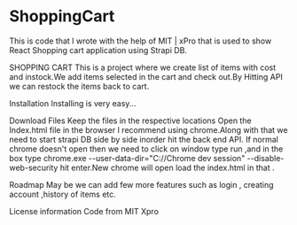 # ShoppingCart
This is code that I wrote with the help of MIT | xPro that is used to show React Shopping cart application using Strapi DB.

SHOPPING CART
This is a project where we create list of items with cost and instock.We add items selected in the cart and check out.By Hitting API we can restock the items back to cart.

Installation
Installing is very easy...

Download Files Keep the files in the respective locations Open the Index.html file in the browser I recommend using chrome.Along with that we need to start strapi DB side by side inorder hit the back end API.
If normal chrome doesn't open then we need to click on window type run ,and in the box type chrome.exe --user-data-dir="C://Chrome dev session" --disable-web-security hit enter.New chrome will open load the index.html in that .

Roadmap
May be we can add few more features such as login , creating account ,history of items etc.

License information
Code from MIT Xpro
